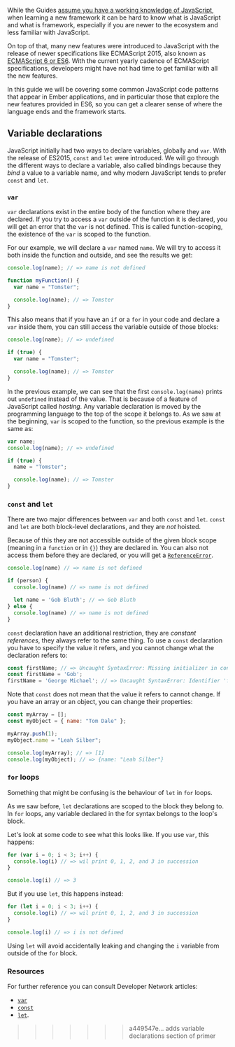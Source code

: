 While the Guides [assume you have a working knowledge of JavaScript](/#toc_assumptions),
when learning a new framework it can be hard to know what is JavaScript and what is framework,
especially if you are newer to the ecosystem and less familiar with JavaScript.

On top of that, many new features were introduced to JavaScript with the release of newer specifications like ECMAScript 2015,
also known as [ECMAScript 6 or ES6](https://developer.mozilla.org/en/docs/Web/JavaScript/New_in_JavaScript/ECMAScript_6_support_in_Mozilla).
With the current yearly cadence of ECMAScript specifications,
developers might have not had time to get familiar with all the new features.

In this guide we will be covering some common JavaScript code patterns that appear in Ember applications,
and in particular those that explore the new features provided in ES6,
so you can get a clearer sense of where the language ends and the framework starts.

## Variable declarations

JavaScript initially had two ways to declare variables, globally and `var`.
With the release of ES2015, `const` and `let` were introduced.
We will go through the different ways to declare a variable,
also called bindings because they *bind* a value to a variable name,
and why modern JavaScript tends to prefer `const` and `let`.

### `var`

`var` declarations exist in the entire body of the function where they are declared.
If you try to access a `var` outside of the function it is declared,
you will get an error that the `var` is not defined.
This is called function-scoping, the existence of the `var` is scoped to the function.

For our example, we will declare a `var` named `name`.
We will try to access it both inside the function and outside,
and see the results we get:

```javascript
console.log(name); // => name is not defined

function myFunction() {
  var name = "Tomster";

  console.log(name); // => Tomster
}
```

This also means that if you have an `if` or a `for` in your code and declare a `var` inside them,
you can still access the variable outside of those blocks:

```javascript
console.log(name); // => undefined

if (true) {
  var name = "Tomster";

  console.log(name); // => Tomster
}
```

In the previous example, we can see that the first `console.log(name)` prints out `undefined` instead of the value.
That is because of a feature of JavaScript called *hosting*.
Any variable declaration is moved by the programming language to the top of the scope it belongs to.
As we saw at the beginning, `var` is scoped to the function,
so the previous example is the same as:

```javascript
var name;
console.log(name); // => undefined

if (true) {
  name = "Tomster";

  console.log(name); // => Tomster
}
```

### `const` and `let`

There are two major differences between `var` and both `const` and `let`.
`const` and `let` are both block-level declarations, and they are *not* hoisted.

Because of this they are not accessible outside of the given block scope (meaning in a `function` or in `{}`) they are declared in.
You can also not access them before they are declared, or you will get a [`ReferenceError`](https://developer.mozilla.org/en-US/docs/Web/JavaScript/Reference/Global_Objects/ReferenceError).

```javascript
console.log(name) // => name is not defined

if (person) {
  console.log(name) // => name is not defined

  let name = 'Gob Bluth'; // => Gob Bluth
} else {
  console.log(name) // => name is not defined
}
```

`const` declaration have an additional restriction, they are *constant references*,
they always refer to the same thing.
To use a `const` declaration you have to specify the value it refers,
and you cannot change what the declaration refers to:

```javascript
const firstName; // => Uncaught SyntaxError: Missing initializer in const declaration
const firstName = 'Gob';
firstName = 'George Michael'; // => Uncaught SyntaxError: Identifier 'firstName' has already been declared
```

Note that `const` does not mean that the value it refers to cannot change.
If you have an array or an object, you can change their properties:

```javascript
const myArray = [];
const myObject = { name: "Tom Dale" };

myArray.push(1);
myObject.name = "Leah Silber";

console.log(myArray); // => [1]
console.log(myObject); // => {name: "Leah Silber"}
```

### `for` loops

Something that might be confusing is the behaviour of `let` in `for` loops.

As we saw before, `let` declarations are scoped to the block they belong to.
In `for` loops, any variable declared in the for syntax belongs to the loop's block.

Let's look at some code to see what this looks like.
If you use `var`, this happens:

```javascript
for (var i = 0; i < 3; i++) {
  console.log(i) // => wil print 0, 1, 2, and 3 in succession
}

console.log(i) // => 3
```

But if you use `let`, this happens instead:

```javascript
for (let i = 0; i < 3; i++) {
  console.log(i) // => wil print 0, 1, 2, and 3 in succession
}

console.log(i) // => i is not defined
```

Using `let` will avoid accidentally leaking and changing the `i` variable from outside of the `for` block.

### Resources

For further reference you can consult Developer Network articles:

* [`var`](https://developer.mozilla.org/en-US/docs/Web/JavaScript/Reference/Statements/var)
* [`const`](https://developer.mozilla.org/en-US/docs/Web/JavaScript/Reference/Statements/const)
* [`let`](https://developer.mozilla.org/en-US/docs/Web/JavaScript/Reference/Statements/let).
>>>>>>> a449547e... adds variable declarations section of primer
